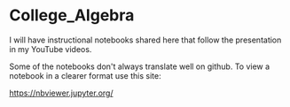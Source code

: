 # College_Algebra
I will have instructional notebooks shared here that follow the presentation in my YouTube videos.

Some of the notebooks don't always translate well on github. To view a notebook in a clearer format use this site:

https://nbviewer.jupyter.org/
